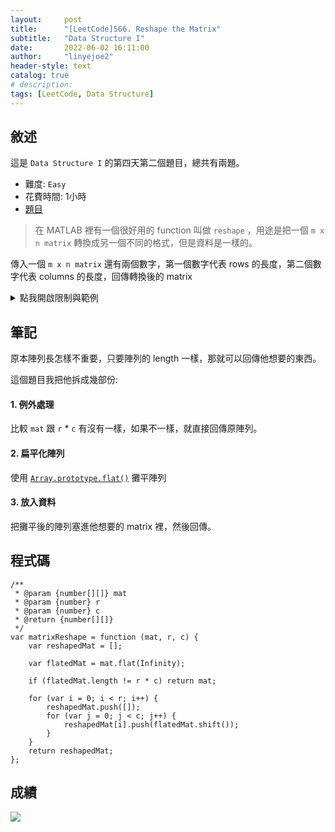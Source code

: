 ```yaml
---
layout:     post
title:      "[LeetCode]566. Reshape the Matrix"
subtitle:   "Data Structure I"
date:       2022-06-02 16:11:00
author:     "linyejoe2"
header-style: text
catalog: true
# description: 
tags: [LeetCode, Data Structure]
---
```


## 敘述

這是 `Data Structure I` 的第四天第二個題目，總共有兩題。

+ 難度: `Easy`
+ 花費時間: 1小時
+ [題目](https://leetcode.com/problems/reshape-the-matrix/)

> 在 MATLAB 裡有一個很好用的 function 叫做 `reshape` ，用途是把一個 `m x n matrix` 轉換成另一個不同的格式，但是資料是一樣的。

<!--more-->

傳入一個 `m x n matrix` 還有兩個數字，第一個數字代表 rows 的長度，第二個數字代表 columns 的長度，回傳轉換後的 matrix

<details><summary>點我開啟限制與範例</summary>
<pre>

**限制:**

- m == mat.length
- n == mat[i].length
- 1 <= m, n <= 100
- -1000 <= mat[i][j] <= 1000
- 1 <= r, c <= 300

**Example 1:**

![](https://assets.leetcode.com/uploads/2021/04/24/reshape1-grid.jpg)

```=
Input: mat = [[1,2],[3,4]], r = 1, c = 4
Output: [[1,2,3,4]]
```

**Example 2:**

![](https://assets.leetcode.com/uploads/2021/04/24/reshape2-grid.jpg)

```=
Input: mat = [[1,2],[3,4]], r = 2, c = 4
Output: [[1,2],[3,4]]
```
</pre></details>

## 筆記

原本陣列長怎樣不重要，只要陣列的 length 一樣，那就可以回傳他想要的東西。

這個題目我把他拆成幾部份:

#### 1. 例外處理

比較 `mat` 跟 `r` * `c` 有沒有一樣，如果不一樣，就直接回傳原陣列。

#### 2. 扁平化陣列

使用 [`Array.prototype.flat()`](https://developer.mozilla.org/zh-TW/docs/Web/JavaScript/Reference/Global_Objects/Array/flat) 攤平陣列

#### 3. 放入資料

把攤平後的陣列塞進他想要的 matrix 裡，然後回傳。



## 程式碼

```js=
/**
 * @param {number[][]} mat
 * @param {number} r
 * @param {number} c
 * @return {number[][]}
 */
var matrixReshape = function (mat, r, c) {
    var reshapedMat = [];

    var flatedMat = mat.flat(Infinity);

    if (flatedMat.length != r * c) return mat;

    for (var i = 0; i < r; i++) {
        reshapedMat.push([]);
        for (var j = 0; j < c; j++) {
            reshapedMat[i].push(flatedMat.shift());
        }
    }
    return reshapedMat;
};
```

## 成績

![](https://i.imgur.com/ARIrwT2.png)


<!-- ##### 參考資料 -->